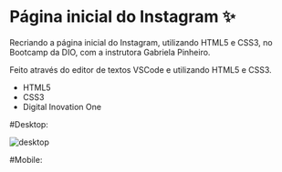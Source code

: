 
# Página inicial do Instagram ✨

Recriando a página inicial do Instagram, utilizando HTML5 e CSS3, no Bootcamp da DIO, com a instrutora Gabriela Pinheiro.

Feito através do editor de textos VSCode e utilizando HTML5 e CSS3.

  - HTML5
  - CSS3
  - Digital Inovation One
  
  #Desktop:
  
  ![desktop](https://user-images.githubusercontent.com/64233257/91644972-7e293a80-ea17-11ea-8c82-19cb4ba51e1f.png)

  #Mobile: 
  
  

